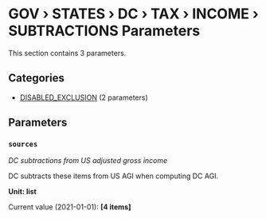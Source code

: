 # GOV › STATES › DC › TAX › INCOME › SUBTRACTIONS Parameters

This section contains 3 parameters.

## Categories

- [DISABLED_EXCLUSION](disabled_exclusion/index.md) (2 parameters)

## Parameters

### `sources`
*DC subtractions from US adjusted gross income*

DC subtracts these items from US AGI when computing DC AGI.

**Unit: list**

Current value (2021-01-01): **[4 items]**


